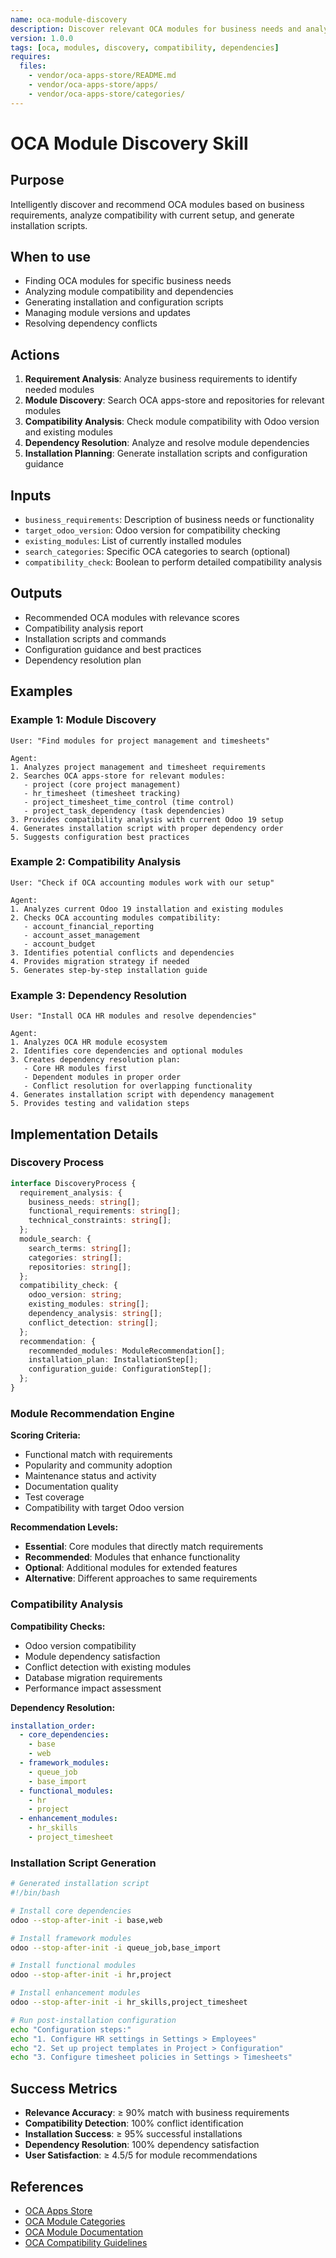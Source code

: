 ```yaml
---
name: oca-module-discovery
description: Discover relevant OCA modules for business needs and analyze compatibility
version: 1.0.0
tags: [oca, modules, discovery, compatibility, dependencies]
requires:
  files:
    - vendor/oca-apps-store/README.md
    - vendor/oca-apps-store/apps/
    - vendor/oca-apps-store/categories/
---
```


# OCA Module Discovery Skill

## Purpose

Intelligently discover and recommend OCA modules based on business requirements, analyze compatibility with current setup, and generate installation scripts.

## When to use

- Finding OCA modules for specific business needs
- Analyzing module compatibility and dependencies
- Generating installation and configuration scripts
- Managing module versions and updates
- Resolving dependency conflicts

## Actions

1. **Requirement Analysis**: Analyze business requirements to identify needed modules
2. **Module Discovery**: Search OCA apps-store and repositories for relevant modules
3. **Compatibility Analysis**: Check module compatibility with Odoo version and existing modules
4. **Dependency Resolution**: Analyze and resolve module dependencies
5. **Installation Planning**: Generate installation scripts and configuration guidance

## Inputs

- `business_requirements`: Description of business needs or functionality
- `target_odoo_version`: Odoo version for compatibility checking
- `existing_modules`: List of currently installed modules
- `search_categories`: Specific OCA categories to search (optional)
- `compatibility_check`: Boolean to perform detailed compatibility analysis

## Outputs

- Recommended OCA modules with relevance scores
- Compatibility analysis report
- Installation scripts and commands
- Configuration guidance and best practices
- Dependency resolution plan

## Examples

### Example 1: Module Discovery
```
User: "Find modules for project management and timesheets"

Agent:
1. Analyzes project management and timesheet requirements
2. Searches OCA apps-store for relevant modules:
   - project (core project management)
   - hr_timesheet (timesheet tracking)
   - project_timesheet_time_control (time control)
   - project_task_dependency (task dependencies)
3. Provides compatibility analysis with current Odoo 19 setup
4. Generates installation script with proper dependency order
5. Suggests configuration best practices
```

### Example 2: Compatibility Analysis
```
User: "Check if OCA accounting modules work with our setup"

Agent:
1. Analyzes current Odoo 19 installation and existing modules
2. Checks OCA accounting modules compatibility:
   - account_financial_reporting
   - account_asset_management
   - account_budget
3. Identifies potential conflicts and dependencies
4. Provides migration strategy if needed
5. Generates step-by-step installation guide
```

### Example 3: Dependency Resolution
```
User: "Install OCA HR modules and resolve dependencies"

Agent:
1. Analyzes OCA HR module ecosystem
2. Identifies core dependencies and optional modules
3. Creates dependency resolution plan:
   - Core HR modules first
   - Dependent modules in proper order
   - Conflict resolution for overlapping functionality
4. Generates installation script with dependency management
5. Provides testing and validation steps
```

## Implementation Details

### Discovery Process

```typescript
interface DiscoveryProcess {
  requirement_analysis: {
    business_needs: string[];
    functional_requirements: string[];
    technical_constraints: string[];
  };
  module_search: {
    search_terms: string[];
    categories: string[];
    repositories: string[];
  };
  compatibility_check: {
    odoo_version: string;
    existing_modules: string[];
    dependency_analysis: string[];
    conflict_detection: string[];
  };
  recommendation: {
    recommended_modules: ModuleRecommendation[];
    installation_plan: InstallationStep[];
    configuration_guide: ConfigurationStep[];
  };
}
```

### Module Recommendation Engine

**Scoring Criteria:**
- Functional match with requirements
- Popularity and community adoption
- Maintenance status and activity
- Documentation quality
- Test coverage
- Compatibility with target Odoo version

**Recommendation Levels:**
- **Essential**: Core modules that directly match requirements
- **Recommended**: Modules that enhance functionality
- **Optional**: Additional modules for extended features
- **Alternative**: Different approaches to same requirements

### Compatibility Analysis

**Compatibility Checks:**
- Odoo version compatibility
- Module dependency satisfaction
- Conflict detection with existing modules
- Database migration requirements
- Performance impact assessment

**Dependency Resolution:**
```yaml
installation_order:
  - core_dependencies:
    - base
    - web
  - framework_modules:
    - queue_job
    - base_import
  - functional_modules:
    - hr
    - project
  - enhancement_modules:
    - hr_skills
    - project_timesheet
```

### Installation Script Generation

```bash
# Generated installation script
#!/bin/bash

# Install core dependencies
odoo --stop-after-init -i base,web

# Install framework modules
odoo --stop-after-init -i queue_job,base_import

# Install functional modules
odoo --stop-after-init -i hr,project

# Install enhancement modules
odoo --stop-after-init -i hr_skills,project_timesheet

# Run post-installation configuration
echo "Configuration steps:"
echo "1. Configure HR settings in Settings > Employees"
echo "2. Set up project templates in Project > Configuration"
echo "3. Configure timesheet policies in Settings > Timesheets"
```

## Success Metrics

- **Relevance Accuracy**: ≥ 90% match with business requirements
- **Compatibility Detection**: 100% conflict identification
- **Installation Success**: ≥ 95% successful installations
- **Dependency Resolution**: 100% dependency satisfaction
- **User Satisfaction**: ≥ 4.5/5 for module recommendations

## References

- [OCA Apps Store](vendor/oca-apps-store/)
- [OCA Module Categories](vendor/oca-apps-store/categories/)
- [OCA Module Documentation](vendor/oca-apps-store/apps/)
- [OCA Compatibility Guidelines](vendor/oca-apps-store/doc/compatibility.md)

